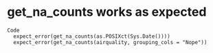 # get_na_counts works as expected

    Code
      expect_error(get_na_counts(as.POSIXct(Sys.Date())))
      expect_error(get_na_counts(airquality, grouping_cols = "Nope"))

